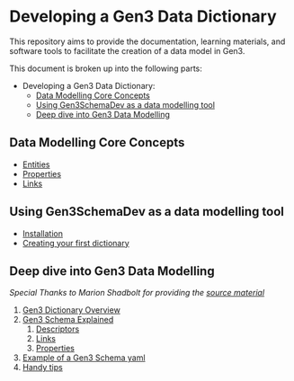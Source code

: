 # Developing a Gen3 Data Dictionary

This repository aims to provide the documentation, learning materials, and software tools to facilitate the creation of a data model in Gen3.

This document is broken up into the following parts:
- Developing a Gen3 Data Dictionary:
  - [Data Modelling Core Concepts](#data-modelling-core-concepts)
  - [Using Gen3SchemaDev as a data modelling tool](#using-gen3schemadev-as-a-data-modelling-tool)
  - [Deep dive into Gen3 Data Modelling](#deep-dive-into-gen3-data-modelling)


## Data Modelling Core Concepts
- [Entities](docs/core_concepts/core_principles.md#entities)
- [Properties](docs/core_concepts/core_principles.md#properties)
- [Links](docs/core_concepts/core_principles.md#links)


## Using Gen3SchemaDev as a data modelling tool
- [Installation](docs/setup.md)
- [Creating your first dictionary](docs/gen3schemadev/first_dicionary.md)


## Deep dive into Gen3 Data Modelling
*Special Thanks to Marion Shadbolt for providing the [source material](https://github.com/AustralianBioCommons/umccr-dictionary/tree/main/docs/schemas)*
1. [Gen3 Dictionary Overview](docs/gen3_data_modelling/dictionary_structure.md)
1. [Gen3 Schema Explained](docs/gen3_data_modelling/schemas.md)
   1. [Descriptors](docs/gen3_data_modelling/descriptors.md)
   2. [Links](docs/gen3_data_modelling/links.md)
   3. [Properties](docs/gen3_data_modelling/properties.md)
2. [Example of a Gen3 Schema yaml](docs/gen3_data_modelling/explainer_schema.yaml)
3. [Handy tips](docs/gen3_data_modelling/handy_tips.md)
